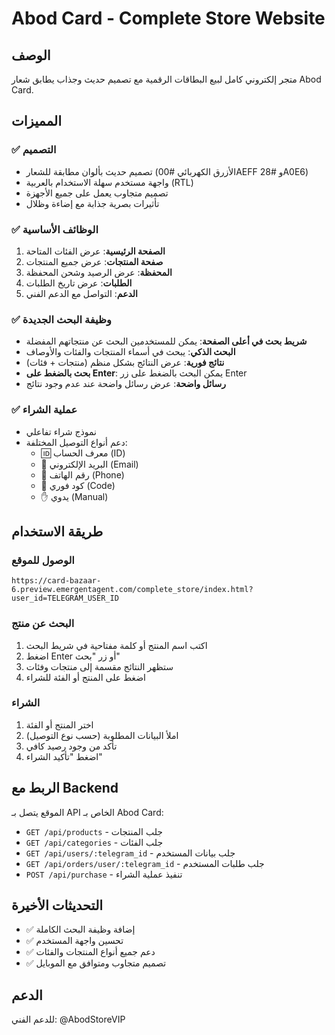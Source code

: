 # Abod Card - Complete Store Website

## الوصف
متجر إلكتروني كامل لبيع البطاقات الرقمية مع تصميم حديث وجذاب يطابق شعار Abod Card.

## المميزات

### ✅ التصميم
- تصميم حديث بألوان مطابقة للشعار (الأزرق الكهربائي #00AEFF و #28A0E6)
- واجهة مستخدم سهلة الاستخدام بالعربية (RTL)
- تصميم متجاوب يعمل على جميع الأجهزة
- تأثيرات بصرية جذابة مع إضاءة وظلال

### ✅ الوظائف الأساسية
1. **الصفحة الرئيسية**: عرض الفئات المتاحة
2. **صفحة المنتجات**: عرض جميع المنتجات
3. **المحفظة**: عرض الرصيد وشحن المحفظة
4. **الطلبات**: عرض تاريخ الطلبات
5. **الدعم**: التواصل مع الدعم الفني

### ✅ وظيفة البحث الجديدة
- **شريط بحث في أعلى الصفحة**: يمكن للمستخدمين البحث عن منتجاتهم المفضلة
- **البحث الذكي**: يبحث في أسماء المنتجات والفئات والأوصاف
- **نتائج فورية**: عرض النتائج بشكل منظم (منتجات + فئات)
- **بحث بالضغط على Enter**: يمكن البحث بالضغط على زر Enter
- **رسائل واضحة**: عرض رسائل واضحة عند عدم وجود نتائج

### ✅ عملية الشراء
- نموذج شراء تفاعلي
- دعم أنواع التوصيل المختلفة:
  - 🆔 معرف الحساب (ID)
  - 📧 البريد الإلكتروني (Email)
  - 📱 رقم الهاتف (Phone)
  - 🎫 كود فوري (Code)
  - ✋ يدوي (Manual)

## طريقة الاستخدام

### الوصول للموقع
```
https://card-bazaar-6.preview.emergentagent.com/complete_store/index.html?user_id=TELEGRAM_USER_ID
```

### البحث عن منتج
1. اكتب اسم المنتج أو كلمة مفتاحية في شريط البحث
2. اضغط Enter أو زر "بحث"
3. ستظهر النتائج مقسمة إلى منتجات وفئات
4. اضغط على المنتج أو الفئة للشراء

### الشراء
1. اختر المنتج أو الفئة
2. املأ البيانات المطلوبة (حسب نوع التوصيل)
3. تأكد من وجود رصيد كافي
4. اضغط "تأكيد الشراء"

## الربط مع Backend
الموقع يتصل بـ API الخاص بـ Abod Card:
- `GET /api/products` - جلب المنتجات
- `GET /api/categories` - جلب الفئات
- `GET /api/users/:telegram_id` - جلب بيانات المستخدم
- `GET /api/orders/user/:telegram_id` - جلب طلبات المستخدم
- `POST /api/purchase` - تنفيذ عملية الشراء

## التحديثات الأخيرة
- ✅ إضافة وظيفة البحث الكاملة
- ✅ تحسين واجهة المستخدم
- ✅ دعم جميع أنواع المنتجات والفئات
- ✅ تصميم متجاوب ومتوافق مع الموبايل

## الدعم
للدعم الفني: @AbodStoreVIP
